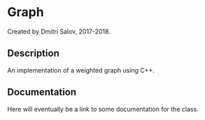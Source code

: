 # Graph
Created by Dmitri Salov, 2017-2018.

Description
----------------------
An implementation of a weighted graph using C++.

Documentation
----------------------
Here will eventually be a link to some documentation for the class.
